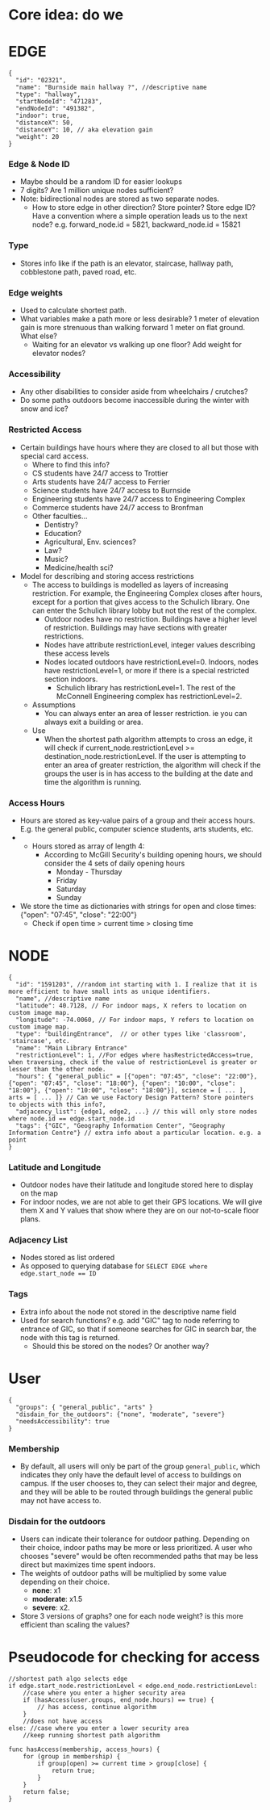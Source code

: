 # Core idea: do we 

# EDGE
```
{
  "id": "02321",
  "name": "Burnside main hallway ?", //descriptive name
  "type": "hallway",
  "startNodeId": "471283",
  "endNodeId": "491382",
  "indoor": true,
  "distanceX": 50,
  "distanceY": 10, // aka elevation gain
  "weight": 20
}
```

### Edge & Node ID
- Maybe should be a random ID for easier lookups
- 7 digits? Are 1 million unique nodes sufficient?
- Note: bidirectional nodes are stored as two separate nodes.
    - How to store edge in other direction? Store pointer? Store edge ID? Have a convention where a simple operation leads us to the next node? e.g. forward_node.id = 5821, backward_node.id = 15821
### Type
- Stores info like if the path is an elevator, staircase, hallway path, cobblestone path, paved road, etc.
### Edge weights
- Used to calculate shortest path.
- What variables make a path more or less desirable? 1 meter of elevation gain is more strenuous than walking forward 1 meter on flat ground. What else?
	- Waiting for an elevator vs walking up one floor? Add weight for elevator nodes?
### Accessibility
- Any other disabilities to consider aside from wheelchairs / crutches?
- Do some paths outdoors become inaccessible during the winter with snow and ice?
### Restricted Access
- Certain buildings have hours where they are closed to all but those with special card access.
	- Where to find this info?
	- CS students have 24/7 access to Trottier
	- Arts students have 24/7 access to Ferrier
	- Science students have 24/7 access to Burnside
	- Engineering students have 24/7 access to Engineering Complex
	- Commerce students have 24/7 access to Bronfman
	- Other faculties...
		- Dentistry?
		- Education?
		- Agricultural, Env. sciences?
		- Law?
		- Music?
		- Medicine/health sci?
- Model for describing and storing access restrictions
	- The access to buildings is modelled as layers of increasing restriction. For example, the Engineering Complex closes after hours, except for a portion that gives access to the Schulich library. One can enter the Schulich library lobby but not the rest of the complex.
		- Outdoor nodes have no restriction. Buildings have a higher level of restriction. Buildings may have sections with greater restrictions.
		- Nodes have attribute restrictionLevel, integer values describing these access levels
		- Nodes located outdoors have restrictionLevel=0. Indoors, nodes have restrictionLevel=1, or more if there is a special restricted section indoors.
			- Schulich library has restrictionLevel=1. The rest of the McConnell Engineering complex has restrictionLevel=2.
	- Assumptions
		- You can always enter an area of lesser restriction. ie you can always exit a building or area.
	- Use
		- When the shortest path algorithm attempts to cross an edge, it will check if current_node.restrictionLevel >=  destination_node.restrictionLevel. If the user is attempting to enter an area of greater restriction, the algorithm will check if the groups the user is in has access to the building at the date and time the algorithm is running.

### Access Hours
- Hours are stored as key-value pairs of a group and their access hours. E.g. the general public, computer science students, arts students, etc.
- - Hours stored as array of length 4:
	- According to McGill Security's building opening hours, we should consider the 4 sets of daily opening hours
		- Monday - Thursday
		- Friday
		- Saturday
		- Sunday
- We store the time as dictionaries with strings for open and close times: {"open": "07:45", "close": "22:00"}
	- Check if open time > current time > closing time

# NODE
```
{
  "id": "1591203", //random int starting with 1. I realize that it is more efficient to have small ints as unique identifiers.
  "name", //descriptive name
  "latitude": 40.7128, // For indoor maps, X refers to location on custom image map.
  "longitude": -74.0060, // For indoor maps, Y refers to location on custom image map.
  "type": "buildingEntrance",  // or other types like 'classroom', 'staircase', etc.
  "name": "Main Library Entrance"
  "restrictionLevel": 1, //For edges where hasRestrictedAccess=true, when traversing, check if the value of restrictionLevel is greater or lesser than the other node.
  "hours": { "general_public" = [{"open": "07:45", "close": "22:00"}, {"open": "07:45", "close": "18:00"}, {"open": "10:00", "close": "18:00"}, {"open": "10:00", "close": "18:00"}], science = [ ... ], arts = [ ... ]} // Can we use Factory Design Pattern? Store pointers to objects with this info?,
  "adjacency_list": {edge1, edge2, ...} // this will only store nodes where node.id == edge.start_node.id
  "tags": {"GIC", "Geography Information Center", "Geography Information Centre"} // extra info about a particular location. e.g. a point 
}
```
### Latitude and Longitude
- Outdoor nodes have their latitude and longitude stored here to display on the map
- For indoor nodes, we are not able to get their GPS locations. We will give them X and Y values that show where they are on our not-to-scale floor plans.

### Adjacency List
- Nodes stored as list ordered 
- As opposed to querying database for `SELECT EDGE where edge.start_node == ID`
### Tags
- Extra info about the node not stored in the descriptive name field
- Used for search functions? e.g. add "GIC" tag to node referring to entrance of GIC, so that if someone searches for GIC in search bar, the node with this tag is returned.
	- Should this be stored on the nodes? Or another way?

# User
```
{ 
  "groups": { "general_public", "arts" }
  "disdain_for_the_outdoors": {"none", "moderate", "severe"}
  "needsAccessibility": true
}
```

### Membership
- By default, all users will only be part of the group `general_public`, which indicates they only have the default level of access to buildings on campus. If the user chooses to, they can select their major and degree, and they will be able to be routed through buildings the general public may not have access to.
### Disdain for the outdoors
- Users can indicate their tolerance for outdoor pathing. Depending on their choice, indoor paths may be more or less prioritized. A user who chooses "severe" would be often recommended paths that may be less direct but maximizes time spent indoors.
- The weights of outdoor paths will be multiplied by some value depending on their choice. 
	- **none**: x1
	- **moderate**: x1.5
	- **severe**: x2.
- Store 3 versions of graphs? one for each node weight? is this more efficient than scaling the values?


# Pseudocode for checking for access

```
//shortest path algo selects edge
if edge.start_node.restrictionLevel < edge.end_node.restrictionLevel:
	//case where you enter a higher security area
	if (hasAccess(user.groups, end_node.hours) == true) {
		// has access, continue algorithm
	}
	//does not have access
else: //case where you enter a lower security area
	//keep running shortest path algorithm

func hasAccess(membership, access_hours) {
	for (group in membership) {
		if group[open] >= current time > group[close] {
			return true;
		}
	}
	return false;
}
```

